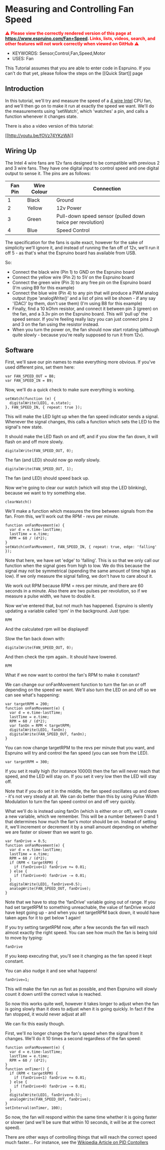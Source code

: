 <!--- Copyright (c) 2013 Gordon Williams, Pur3 Ltd. See the file LICENSE for copying permission. -->
Measuring and Controlling Fan Speed
===============================

<span style="color:red">:warning: **Please view the correctly rendered version of this page at https://www.espruino.com/Fan+Speed. Links, lists, videos, search, and other features will not work correctly when viewed on GitHub** :warning:</span>

* KEYWORDS: Sensor,Control,Fan,Speed,Motor
* USES: Fan

This Tutorial assumes that you are able to enter code in Espruino. If you can't do that yet, please follow the steps on the [[Quick Start]] page

Introduction
----------

In this tutorial, we'll try and measure the speed of a [4 wire Intel](http://www.pavouk.org/hw/fan/en_fan4wire.html) CPU fan, and we'll then go on to make it run at exactly the speed we want. We'll do the measurements using 'setWatch', which 'watches' a pin, and calls a function whenever it changes state.

There is also a video version of this tutorial:

[[http://youtu.be/fOVz74YKzWA]]

Wiring Up
--------

The Intel 4 wire fans are 12v fans designed to be compatible with previous 2 and 3 wire fans. They have one digital input to control speed and one digital output to sense it. The pins are as follows:

|Fan Pin|Wire Colour|Connection
|-|--------------|-------
|1|	 Black	 |Ground
|2|	 Yellow	 |12v Power
|3|	 Green	 |Pull-down speed sensor (pulled down twice per revolution)
|4|	 Blue	 |Speed Control
The specification for the fans is quite exact, however for the sake of simplicity we'll ignore it, and instead of running the fan off of 12v, we'll run it off 5 - as that's what the Espruino board has available from USB.

So:

* Connect the black wire (Pin 1) to GND on the Espruino board
* Connect the yellow wire (Pin 2) to 5V on the Espruino board
* Connect the green wire (Pin 3) to any free pin on the Espruino board (I'm using B9 for this example)
* Connect the blue wire (Pin 4) to any pin that will produce a PWM analog output (type 'analogWrite()' and a list of pins will be shown - if any say '(DAC)' by them, don't use them)  (I'm using B8 for this example)
* Finally, find a 10 kOhm resistor, and connect it between pin 3 (green) on the fan, and a 3.3v pin on the Espruino board. This will 'pull up' the speed sensor. If you're feeling really lazy you can just connect pins 2 and 3 on the fan using the resistor instead.
* When you turn the power on, the fan should now start rotating (although quite slowly - because you're really supposed to run it from 12v).

Software
-------

First, we'll save our pin names to make everything more obvious. If you've used different pins, set them here:

```
var FAN_SPEED_OUT = B8;
var FAN_SPEED_IN = B9;
```

Now, we'll do a quick check to make sure everything is working. 

```
setWatch(function (e) { 
  digitalWrite(LED1, e.state); 
}, FAN_SPEED_IN, { repeat: true });
```

This will make the LED light up when the fan speed indicator sends a signal. Whenever the signal changes, this calls a function which sets the LED to the signal's new state.

It should make the LED flash on and off, and if you slow the fan down, it will flash on and off more slowly.

```digitalWrite(FAN_SPEED_OUT, 0);```

The fan (and LED) should now go *really* slowly.

```digitalWrite(FAN_SPEED_OUT, 1);```

The fan (and LED) should speed back up.

Now we're going to clear our watch (which will stop the LED blinking), because we want to try something else.

```clearWatch()```

We'll make a function which measures the time between signals from the fan. From this, we'll work out the RPM - revs per minute.

```
function onFanMovement(e) { 
  var d = e.time-lastTime;
  lastTime = e.time;  
  RPM = 60 / (d*2);
}
setWatch(onFanMovement, FAN_SPEED_IN, { repeat: true, edge: 'falling' });   
```

Note that here, we have set 'edge' to 'falling'. This is so that we only call our function when the signal goes from high to low. We do this because the signal may not be symmetrical (spending the same amount of time high as low). If we only measure the signal falling, we don't have to care about it.

We work out RPM because RPM = revs per minute, and there are 60 seconds in a minute. Also there are two pulses per revolution, so if we measure a pulse width, we have to double it.

Now we've entered that, but not much has happened. Espruino is silently updating a variable called 'rpm' in the background. Just type:

```RPM```

And the calculated rpm will be displayed!

Slow the fan back down with:

```digitalWrite(FAN_SPEED_OUT, 0);```

And then check the rpm again.. It should have lowered.

```RPM```

What if we now want to control the fan's RPM to make it constant?

We can change our onFanMovement function to turn the fan on or off depending on the speed we want. We'll also turn the LED on and off so we can see what's happening:

```
var targetRPM = 200;
function onFanMovement(e) { 
  var d = e.time-lastTime;
  lastTime = e.time;
  RPM = 60 / (d*2);
  var fanOn = RPM < targetRPM;
  digitalWrite(LED1, fanOn);
  digitalWrite(FAN_SPEED_OUT, fanOn);
}
```

You can now change targetRPM to the revs per minute that you want, and Espruino will try and control the fan speed (you can see from the LED).

```var targetRPM = 300;```
 
If you set it really high (for instance 10000) then the fan will never reach that speed, and the LED will stay on. If you set it very low then the LED will stay off.
 
Note that if you do set it in the middle, the fan speed oscillates up and down - it's not very steady at all. We can do better than this by using Pulse Width Modulation to turn the fan speed control on and off very quickly.
 
What we'll do is instead using fanOn (which is either on or off), we'll create a new variable, which we remember. This will be a number between 0 and 1 that determines how much the fan's motor should be on. Instead of setting it, we'll increment or decrement it by a small amount depending on whether we are faster or slower than we want to go.

```
var fanDrive = 0.5;
function onFanMovement(e) { 
  var d = e.time-lastTime;
  lastTime = e.time;
  RPM = 60 / (d*2);
  if (RPM < targetRPM) {
    if (fanDrive<1) fanDrive += 0.01;
  } else {
    if (fanDrive>0) fanDrive -= 0.01;
  }
  digitalWrite(LED1, fanDrive>0.5);
  analogWrite(FAN_SPEED_OUT, fanDrive);
}
```

Note that we have to stop the 'fanDrive' variable going out of range. If you had set targetRPM to something unreachable, the value of fanDrive would have kept going up - and when you set targetRPM back down, it would have taken ages for it to get below 1 again!

If you try setting targetRPM now, after a few seconds the fan will reach almost exactly the right speed. You can see how much the fan is being told to move by typing:

```fanDrive```

If you keep executing that, you'll see it changing as the fan speed it kept constant.

You can also nudge it and see what happens!

```fanDrive=1;```

This will make the fan run as fast as possible, and then Espruino will slowly count it down until the correct value is reached.

So now this works quite well, however it takes longer to adjust when the fan is going slowly than it does to adjust when it is going quickly. In fact if the fan stopped, it would never adjust at all!

We can fix this easily though.

First, we'll no longer change the fan's speed when the signal from it changes. We'll do it 10 times a second regardless of the fan speed:

```
function onFanMovement(e) { 
  var d = e.time-lastTime;
  lastTime = e.time;
  RPM = 60 / (d*2);
}
function onTimer() {
  if (RPM < targetRPM) {
    if (fanDrive<1) fanDrive += 0.01;
  } else {
    if (fanDrive>0) fanDrive -= 0.01;
  }
  digitalWrite(LED1, fanDrive>0.5);
  analogWrite(FAN_SPEED_OUT, fanDrive);
}
setInterval(onTimer, 100);
```

So now, the fan will respond within the same time whether it is going faster or slower (and we'll be sure that within 10 seconds, it will be at the correct speed).

There are other ways of controlling things that will reach the correct speed much faster... For instance, see the [Wikipedia Article on PID Contollers](http://en.wikipedia.org/wiki/PID_controller)
